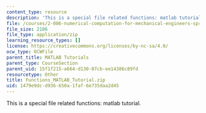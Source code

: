 ```yaml
---
content_type: resource
description: 'This is a special file related functions: matlab tutorial.'
file: /courses/2-086-numerical-computation-for-mechanical-engineers-spring-2013/1479e9dcd936650a1faf6e735daa2d45_Functions_MATLAB_Tutorial.zip
file_size: 2186
file_type: application/zip
learning_resource_types: []
license: https://creativecommons.org/licenses/by-nc-sa/4.0/
ocw_type: OCWFile
parent_title: MATLAB Tutorials
parent_type: CourseSection
parent_uid: 15f1f215-a664-d130-07cb-ee14386c89fd
resourcetype: Other
title: Functions_MATLAB_Tutorial.zip
uid: 1479e9dc-d936-650a-1faf-6e735daa2d45
---
```

This is a special file related functions: matlab tutorial.